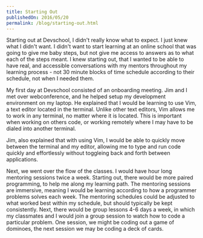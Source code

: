 ```yaml
---
title: Starting Out 
publishedOn: 2016/05/20
permalink: /blog/starting-out.html
---
```

Starting out at Devschool, I didn't really know what to expect.  I just knew what I didn't want. I didn't want to start learning at an online school that was going to give me baby steps, but not give me access to answers as to what each of the steps meant.  I knew starting out, that I wanted to be able to have real, and accessible conversations with my mentors throughout my learning process - not 30 minute blocks of time schedule according to their schedule, not when I needed them.

<!--more-->
My first day at Devschool consisted of an onboarding meeting.  Jim and I met over webconference, and he helped setup my development environment on my laptop.  He explained that I would be learning to use Vim, a text editor located in the terminal. Unlike other text editors, Vim allows me to work in any terminal, no matter where it is located. This is important when working on others code, or working remotely where I may have to be dialed into another terminal.

Jim, also explained that with using Vim, I would be able to quickly move between the terminal and my editor, allowing me to type and run code quickly and effortlessly without toggleing back and forth between applications.

Next, we went over the flow of the classes.  I would have hour long mentoring sessions twice a week.  Starting out, there would be more paired programming, to help me along my learning path.  The mentoring sessions are immersive, meaning I would be learning according to how a programmer problems solves each week.  The mentoring schedules could be adjusted to what worked best within my schedule, but should typically be kept consistently.  Next, there would be group lessons 4-6 days a week, in which my classmates and I would join a group session to watch how to code a particular problem.  One session, we might be coding out a game of dominoes, the next session we may be coding a deck of cards. 
